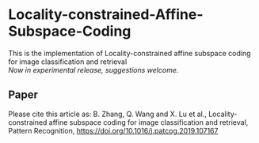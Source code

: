 # Locality-constrained-Affine-Subspace-Coding
This is the implementation of Locality-constrained affine subspace coding for image classification and retrieval  
_Now in experimental release, suggestions welcome._  
## Paper  
Please cite this article as: B. Zhang, Q. Wang and X. Lu et al., Locality-constrained affine subspace coding for image classification and
retrieval, Pattern Recognition, https://doi.org/10.1016/j.patcog.2019.107167
